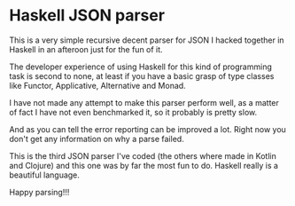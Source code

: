 # Haskell JSON parser

This is a very simple recursive decent parser for JSON I hacked together in Haskell in an afteroon just for the fun of it.

The developer experience of using Haskell for this kind of programming task is second to none, at least if you have a basic grasp of type classes like Functor, Applicative, Alternative and Monad.

I have not made any attempt to make this parser perform well, as a matter of fact I have not even benchmarked it, so it probably is pretty slow. 

And as you can tell the error reporting can be improved a lot. Right now you don't get any information on why a parse failed. 

This is the third JSON parser I've coded (the others where made in Kotlin and Clojure) and
this one was by far the most fun to do. Haskell really is a beautiful language.

Happy parsing!!!